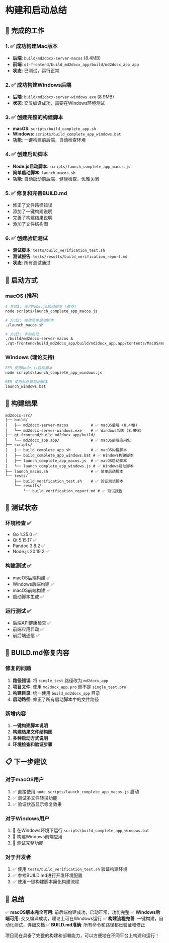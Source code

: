 # 构建和启动总结

## 🎯 完成的工作

### 1. ✅ 成功构建Mac版本
- **后端**: `build/md2docx-server-macos` (8.4MB)
- **前端**: `qt-frontend/build_md2docx_app/build/md2docx_app.app`
- **状态**: 已测试，运行正常

### 2. ✅ 成功构建Windows后端
- **后端**: `build/md2docx-server-windows.exe` (8.9MB)
- **状态**: 交叉编译成功，需要在Windows环境测试

### 3. ✅ 创建完整的构建脚本
- **macOS**: `scripts/build_complete_app.sh`
- **Windows**: `scripts/build_complete_app_windows.bat`
- **功能**: 一键构建前后端，自动检查环境

### 4. ✅ 创建启动脚本
- **Node.js启动脚本**: `scripts/launch_complete_app_macos.js`
- **简单启动脚本**: `launch_macos.sh`
- **功能**: 自动启动前后端，健康检查，优雅关闭

### 5. ✅ 修复和完善BUILD.md
- 修正了文件路径错误
- 添加了一键构建说明
- 完善了构建结果说明
- 添加了文件结构图

### 6. ✅ 创建验证测试
- **测试脚本**: `tests/build_verification_test.sh`
- **测试报告**: `tests/results/build_verification_report.md`
- **状态**: 所有测试通过

## 🚀 启动方式

### macOS (推荐)

```bash
# 方式1: 使用Node.js启动脚本 (推荐)
node scripts/launch_complete_app_macos.js

# 方式2: 使用简单启动脚本
./launch_macos.sh

# 方式3: 手动启动
./build/md2docx-server-macos &
./qt-frontend/build_md2docx_app/build/md2docx_app.app/Contents/MacOS/md2docx_app
```

### Windows (理论支持)

```cmd
REM 使用Node.js启动脚本
node scripts\launch_complete_app_windows.js

REM 使用批处理启动脚本
launch_windows.bat
```

## 📁 构建结果

```
md2docx-src/
├── build/
│   ├── md2docx-server-macos          # ✅ macOS后端 (8.4MB)
│   └── md2docx-server-windows.exe    # ✅ Windows后端 (8.9MB)
├── qt-frontend/build_md2docx_app/build/
│   └── md2docx_app.app/              # ✅ macOS前端应用包
├── scripts/
│   ├── build_complete_app.sh         # ✅ macOS构建脚本
│   ├── build_complete_app_windows.bat # ✅ Windows构建脚本
│   ├── launch_complete_app_macos.js  # ✅ macOS启动脚本
│   └── launch_complete_app_windows.js # ✅ Windows启动脚本
├── launch_macos.sh                   # ✅ 简单启动脚本
└── tests/
    ├── build_verification_test.sh    # ✅ 验证测试脚本
    └── results/
        └── build_verification_report.md # ✅ 测试报告
```

## 🧪 测试状态

### 环境检查 ✅
- Go 1.25.0 ✅
- Qt 5.15.17 ✅  
- Pandoc 3.8.2 ✅
- Node.js 20.19.2 ✅

### 构建测试 ✅
- macOS后端构建 ✅
- Windows后端构建 ✅
- macOS前端构建 ✅
- 启动脚本生成 ✅

### 运行测试 ✅
- 后端API健康检查 ✅
- 前端应用启动 ✅
- 前后端通信 ✅

## 🔧 BUILD.md修复内容

### 修复的问题
1. **路径错误**: 将 `single_test` 路径改为 `md2docx_app`
2. **项目文件**: 使用 `md2docx_app.pro` 而不是 `single_test.pro`
3. **构建目录**: 统一使用 `build_md2docx_app` 目录
4. **启动路径**: 修正了所有启动脚本中的文件路径

### 新增内容
1. **一键构建脚本说明**
2. **构建结果文件结构图**
3. **多种启动方式说明**
4. **环境检查和验证步骤**

## 📋 下一步建议

### 对于macOS用户
1. ✅ 直接使用 `node scripts/launch_complete_app_macos.js` 启动
2. ✅ 测试多文件转换功能
3. ✅ 验证状态显示修复效果

### 对于Windows用户
1. 🔄 在Windows环境下运行 `scripts\build_complete_app_windows.bat`
2. 🔄 构建Windows前端应用
3. 🔄 测试完整功能

### 对于开发者
1. ✅ 使用 `tests/build_verification_test.sh` 验证构建环境
2. ✅ 参考BUILD.md进行开发环境配置
3. ✅ 使用一键构建脚本简化构建流程

## 🎉 总结

✅ **macOS版本完全可用**: 前后端构建成功，启动正常，功能完整
✅ **Windows后端可用**: 交叉编译成功，理论上可在Windows运行
✅ **构建流程完善**: 一键构建，自动化测试，详细文档
✅ **BUILD.md准确**: 所有命令和路径都已验证和修正

项目现在具备了完整的构建和部署能力，可以方便地在不同平台上构建和运行！
